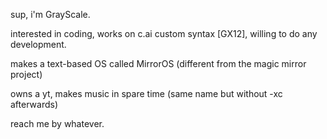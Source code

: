 sup, i'm GrayScale.

interested in coding,
works on c.ai custom syntax [GX12],
willing to do any development.

makes a text-based OS called MirrorOS 
(different from the magic mirror project)

owns a yt, makes music in spare time
(same name but without -xc afterwards)

reach me by whatever.
